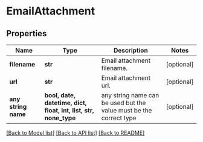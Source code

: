 # EmailAttachment


## Properties
Name | Type | Description | Notes
------------ | ------------- | ------------- | -------------
**filename** | **str** | Email attachment filename. | [optional] 
**url** | **str** | Email attachment url. | [optional] 
**any string name** | **bool, date, datetime, dict, float, int, list, str, none_type** | any string name can be used but the value must be the correct type | [optional]

[[Back to Model list]](../README.md#documentation-for-models) [[Back to API list]](../README.md#documentation-for-api-endpoints) [[Back to README]](../README.md)


